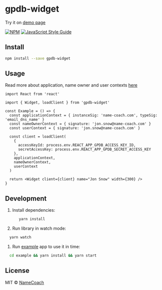 # gpdb-widget

Try it on [demo page](https://namecoach.github.io/gpdb-widget/)

[![NPM](https://img.shields.io/npm/v/gpdb-components.svg)](https://www.npmjs.com/package/gpdb-components) [![JavaScript Style Guide](https://img.shields.io/badge/code_style-standard-brightgreen.svg)](https://standardjs.com)

## Install

```bash
npm install --save gpdb-widget
```

## Usage
Read more about application, name owner and user contexts [here](https://namecoachgpdb.docs.apiary.io/#introduction/context-info)

```tsx
import React from 'react'

import { Widget, loadClient } from 'gpdb-widget'

const Example = () => {
  const applicationContext = { instanceSig: 'name-coach.com', typeSig: 'email_dns_name' }
  const nameOwnerContext = { signature: 'jon.snow@name-coach.com' }
  const userContext = { signature: 'jon.snow@name-coach.com' }

  const client = loadClient(
    {
      accessKeyId: process.env.REACT_APP_GPDB_ACCESS_KEY_ID,
      secretAccessKey: process.env.REACT_APP_GPDB_SECRET_ACCESS_KEY
    },
    applicationContext,
    nameOwnerContext,
    userContext
  )

  return <Widget client={client} name="Jon Snow" width={300} />
}
```

## Development

1. Install dependencies:
   ```bash
      yarn install
   ```
1. Run library in watch mode:
```bash
  yarn watch
```
1. Run [example](/example/src/App.tsx) app to use it in time:
```bash
  cd example && yarn install && yarn start
```
## License

MIT © [NameCoach](https://github.com/NameCoach)
